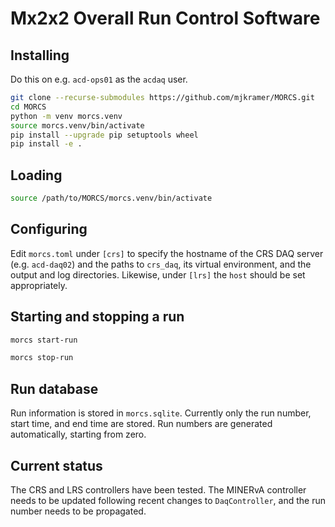 # Mx2x2 Overall Run Control Software

## Installing

Do this on e.g. `acd-ops01` as the `acdaq` user.

``` bash
git clone --recurse-submodules https://github.com/mjkramer/MORCS.git
cd MORCS
python -m venv morcs.venv
source morcs.venv/bin/activate
pip install --upgrade pip setuptools wheel
pip install -e .
```

## Loading

``` bash
source /path/to/MORCS/morcs.venv/bin/activate
```

## Configuring

Edit `morcs.toml` under `[crs]` to specify the hostname of the CRS DAQ server (e.g. `acd-daq02`) and the paths to `crs_daq`, its virtual environment, and the output and log directories. Likewise, under `[lrs]` the `host` should be set appropriately.

## Starting and stopping a run

``` bash
morcs start-run
```

``` bash
morcs stop-run
```

## Run database

Run information is stored in `morcs.sqlite`. Currently only the run number, start time, and end time are stored. Run numbers are generated automatically, starting from zero.

## Current status

The CRS and LRS controllers have been tested. The MINERvA controller needs to be updated following recent changes to `DaqController`, and the run number needs to be propagated.
